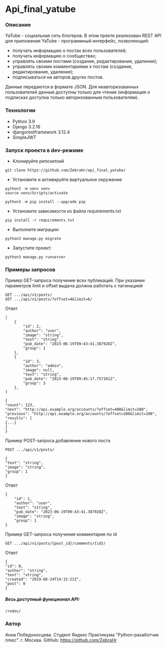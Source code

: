 # Api_final_yatube

### Описание
YaTube - социальная сеть блогеров.
В этом пректе реализован REST API для приложения YaTube - программный интерфейс, позволяющий:
- получать информацию о постах всех пользователей;
- получать информацию о сообществах;
- управлять своими постами (создание, редактирование, удаление);
- управлять своими комментариями к постам (создание, редактирование, удаление);
- подписываться на авторов других постов.

Данные передаются в формате JSON.
Для неавторизованных пользователей данные доступны только для чтения (информация о подписках доступна только авторизованным пользователям).
### Технологии
- Python 3.9
- Django 3.2.16
- djangorestframework 3.12.4
- SimpleJWT

### Запуск проекта в dev-режиме
- Клонируйте репозитоий
```
git clone https://github.com/ZebraHr/api_final_yatube/
```
- Установите и активируйте виртуальное окружение
```
python3 -m venv venv
source venv/Scripts/activate
```
```
python3 -m pip install --upgrade pip
```
- Установите зависимости из файла requirements.txt
```
pip install -r requirements.txt
``` 
- Выполните миграции:
```
python3 manage.py migrate
```

- Запустите проект:

```
python3 manage.py runserver
```
### Примеры запросов
Пример GET-запроса получение всех публикаций. При указании параметров limit и offset выдача должна работать с пагинацией
```
GET .../api/v1/posts/
GET .../api/v1/posts/?offset=4&limit=6/
```
Ответ
```
[
    {
        "id": 2,
        "author": "user",
        "image": "string",
        "text": "string",
        "pub_date": "2023-06-19T09:43:41.387928Z",
        "group": 1
    },
    {
        "id": 3,
        "author": "admin",
        "image": null,
        "text": "string",
        "pub_date": "2023-06-19T09:45:17.757101Z",
        "group": 3
    },
]
```
```
{
"count": 123,
"next": "http://api.example.org/accounts/?offset=400&limit=100",
"previous": "http://api.example.org/accounts/?offset=200&limit=100",
"results": [
{...}
]
}
```
Пример POST-запроса добавление нового поста
```
POST .../api/v1/posts/
```
```
{
"text": "string",
"image": "string",
"group": 1
}
```
Ответ
```
{
    "id": 1,
    "author": "user",
    "text": "string",
    "pub_date": "2023-06-19T09:43:41.387928Z",
    "image": "string",
    "group": 1
}
```
Пример GET-запроса получения комментария по id
```
GET .../api/v1/posts/{post_id}/comments/{id}/
```
Ответ
```
{
"id": 0,
"author": "string",
"text": "string",
"created": "2019-08-24T14:15:22Z",
"post": 0
}
```
##### Весь доступный функционал API:
```
/redoc/
```
### Автор
Анна Победоносцева.
Студент Яндекс Практикума "Python-разаботчик плюс".
г. Москва.
GitHub: https://github.com/ZebraHr
